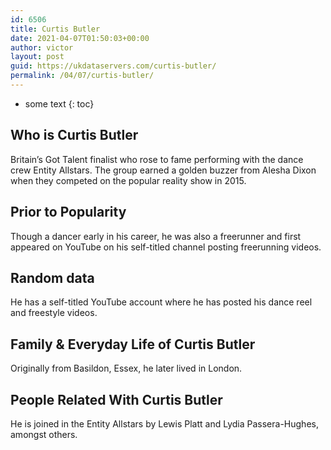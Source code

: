 ```yaml
---
id: 6506
title: Curtis Butler
date: 2021-04-07T01:50:03+00:00
author: victor
layout: post
guid: https://ukdataservers.com/curtis-butler/
permalink: /04/07/curtis-butler/
---
```


* some text
{: toc}


## Who is Curtis Butler



Britain&#8217;s Got Talent finalist who rose to fame performing with the dance crew Entity Allstars. The group earned a golden buzzer from Alesha Dixon when they competed on the popular reality show in 2015.

                
                
                
## Prior to Popularity



Though a dancer early in his career, he was also a freerunner and first appeared on YouTube on his self-titled channel posting freerunning videos.

                
                
                
## Random data



He has a self-titled YouTube account where he has posted his dance reel and freestyle videos.

                
                
                
## Family & Everyday Life of Curtis Butler



Originally from Basildon, Essex, he later lived in London.

                
                
                
## People Related With Curtis Butler



He is joined in the Entity Allstars by Lewis Platt and Lydia Passera-Hughes, amongst others.

                
              
            
          
          
          